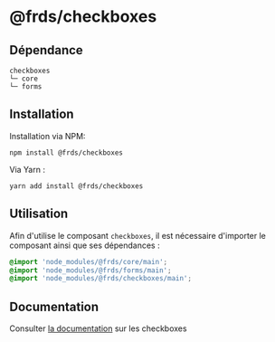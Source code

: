 # @frds/checkboxes

## Dépendance
```shell
checkboxes
└─ core
└─ forms
```

## Installation
Installation via NPM:
```
npm install @frds/checkboxes
```
Via Yarn :
```
yarn add install @frds/checkboxes
```

## Utilisation
Afin d'utilise le composant `checkboxes`, il est nécessaire d'importer le composant ainsi que ses dépendances :
```scss
@import 'node_modules/@frds/core/main';
@import 'node_modules/@frds/forms/main';
@import 'node_modules/@frds/checkboxes/main';
```
## Documentation

Consulter [la documentation](#) sur les checkboxes
